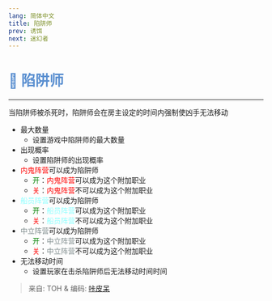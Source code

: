 ```yaml
---
lang: 简体中文
title: 陷阱师
prev: 诱饵
next: 迷幻者
---
```


# <font color=#5a8fd0>🐻 <b>陷阱师</b></font> <Badge text="Helpful" type="tip" vertical="middle"/>

***

当陷阱师被杀死时，陷阱师会在房主设定的时间内强制使凶手无法移动

- 最大数量
  - 设置游戏中陷阱师的最大数量
- 出现概率
  - 设置陷阱师的出现概率
- <font color=red>内鬼阵营</font>可以成为陷阱师
  - <font color=green>开</font>：<font color=red>内鬼阵营</font>可以成为这个附加职业
  - <font color=red>关</font>：<font color=red>内鬼阵营</font>不可以成为这个附加职业
- <font color=#8cffff>船员阵营</font>可以成为陷阱师
  - <font color=green>开</font>：<font color=#8cffff>船员阵营</font>可以成为这个附加职业
  - <font color=red>关</font>：<font color=#8cffff>船员阵营</font>不可以成为这个附加职业
- <font color=#7f8c8d>中立阵营</font>可以成为陷阱师
  - <font color=green>开</font>：<font color=#7f8c8d>中立阵营</font>可以成为这个附加职业
  - <font color=red>关</font>：<font color=#7f8c8d>中立阵营</font>不可以成为这个附加职业
- 无法移动时间
  - 设置玩家在击杀陷阱师后无法移动时间时间

> 来自: TOH & 编码: [咔皮呆](https://github.com/KARPED1EM)
